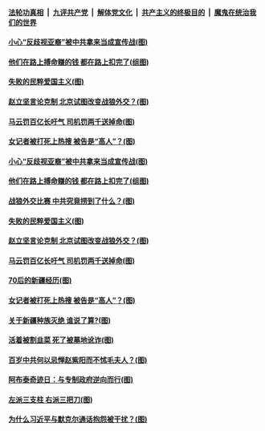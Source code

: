 ####  [法轮功真相](../../../../basic/blob/master/README.md?t=04142302) &nbsp;|&nbsp; [九评共产党](../../../../9ping.md/blob/master/README.md?t=04142302) &nbsp;|&nbsp; [解体党文化](../../../../jtdwh.md/blob/master/README.md?t=04142302)  &nbsp;|&nbsp; [共产主义的终极目的](../../../../gczydzjmd.md/blob/master/README.md?t=04142302) &nbsp;|&nbsp; [魔鬼在统治我们的世界](../../../../mgztzwmdsj.md/blob/master/README.md?t=04142302) 

#### [小心“反歧视亚裔”被中共拿来当成宣传战(图)](../pages/p4/968670.md?t=04142302) 

#### [他们在路上搏命赚的钱 都在路上扣完了(组图)](../pages/p4/968677.md?t=04142302) 

#### [失败的民粹爱国主义(图)](../pages/p4/968675.md?t=04142302) 

#### [赵立坚言论克制 北京试图改变战狼外交？(图)](../pages/p4/968668.md?t=04142302) 

#### [马云罚百亿长吁气 司机罚两千送掉命(图)](../pages/p4/968562.md?t=04142302) 

#### [女记者被打死上热搜 被告是“高人”？(图)](../pages/p4/968569.md?t=04142302) 


#### [小心“反歧视亚裔”被中共拿来当成宣传战(图)](../pages/p4/968670.md?t=04142302) 


#### [他们在路上搏命赚的钱 都在路上扣完了(组图)](../pages/p4/968677.md?t=04142302) 

#### [战狼外交比赛 中共究竟捞到了什么？(图)](../pages/p4/968667.md?t=04142302) 

#### [失败的民粹爱国主义(图)](../pages/p4/968675.md?t=04142302) 

#### [赵立坚言论克制 北京试图改变战狼外交？(图)](../pages/p4/968668.md?t=04142302) 



#### [马云罚百亿长吁气 司机罚两千送掉命(图)](../pages/p4/968562.md?t=04142302) 

#### [70后的新疆经历(图)](../pages/p4/968573.md?t=04142302) 

#### [女记者被打死上热搜 被告是“高人”？(图)](../pages/p4/968569.md?t=04142302) 

#### [关于新疆种族灭绝 谁说了算?(图)](../pages/p4/968565.md?t=04142302) 


#### [活着被割韭菜 死了被墓地讹诈(图)](../pages/p4/968463.md?t=04142302) 

#### [百岁中共何以忌惮赵紫阳而不怵毛夫人？(图)](../pages/p4/968458.md?t=04142302) 

#### [阿布泰奇迹日：与专制政府逆向而行(图)](../pages/p4/968442.md?t=04142302) 

#### [左派三支柱 右派三把刀(图)](../pages/p4/968460.md?t=04142302) 

#### [为什么习近平与默克尔通话抱怨被干扰？(图)](../pages/p4/968444.md?t=04142302) 


